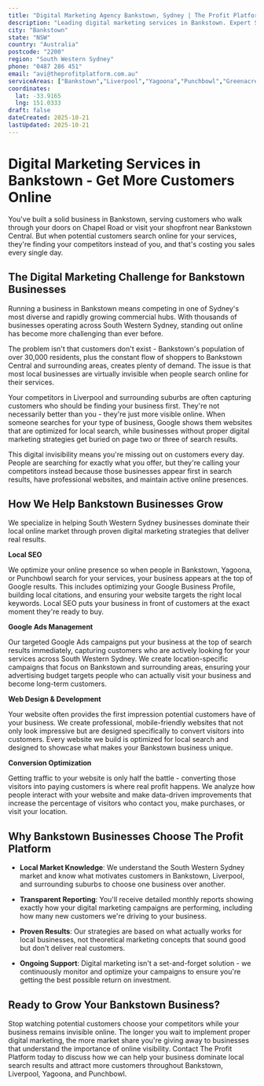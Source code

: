 ```yaml
---
title: "Digital Marketing Agency Bankstown, Sydney | The Profit Platform"
description: "Leading digital marketing services in Bankstown. Expert SEO, Google Ads & web design for South Western Sydney businesses. Call 0487 286 451 for a free consultation."
city: "Bankstown"
state: "NSW"
country: "Australia"
postcode: "2200"
region: "South Western Sydney"
phone: "0487 286 451"
email: "avi@theprofitplatform.com.au"
serviceAreas: ["Bankstown","Liverpool","Yagoona","Punchbowl","Greenacre"]
coordinates:
  lat: -33.9165
  lng: 151.0333
draft: false
dateCreated: 2025-10-21
lastUpdated: 2025-10-21
---
```


# Digital Marketing Services in Bankstown - Get More Customers Online

You've built a solid business in Bankstown, serving customers who walk through your doors on Chapel Road or visit your shopfront near Bankstown Central. But when potential customers search online for your services, they're finding your competitors instead of you, and that's costing you sales every single day.

## The Digital Marketing Challenge for Bankstown Businesses

Running a business in Bankstown means competing in one of Sydney's most diverse and rapidly growing commercial hubs. With thousands of businesses operating across South Western Sydney, standing out online has become more challenging than ever before.

The problem isn't that customers don't exist - Bankstown's population of over 30,000 residents, plus the constant flow of shoppers to Bankstown Central and surrounding areas, creates plenty of demand. The issue is that most local businesses are virtually invisible when people search online for their services.

Your competitors in Liverpool and surrounding suburbs are often capturing customers who should be finding your business first. They're not necessarily better than you - they're just more visible online. When someone searches for your type of business, Google shows them websites that are optimized for local search, while businesses without proper digital marketing strategies get buried on page two or three of search results.

This digital invisibility means you're missing out on customers every day. People are searching for exactly what you offer, but they're calling your competitors instead because those businesses appear first in search results, have professional websites, and maintain active online presences.

## How We Help Bankstown Businesses Grow

We specialize in helping South Western Sydney businesses dominate their local online market through proven digital marketing strategies that deliver real results.

**Local SEO**

We optimize your online presence so when people in Bankstown, Yagoona, or Punchbowl search for your services, your business appears at the top of Google results. This includes optimizing your Google Business Profile, building local citations, and ensuring your website targets the right local keywords. Local SEO puts your business in front of customers at the exact moment they're ready to buy.

**Google Ads Management**

Our targeted Google Ads campaigns put your business at the top of search results immediately, capturing customers who are actively looking for your services across South Western Sydney. We create location-specific campaigns that focus on Bankstown and surrounding areas, ensuring your advertising budget targets people who can actually visit your business and become long-term customers.

**Web Design & Development**

Your website often provides the first impression potential customers have of your business. We create professional, mobile-friendly websites that not only look impressive but are designed specifically to convert visitors into customers. Every website we build is optimized for local search and designed to showcase what makes your Bankstown business unique.

**Conversion Optimization**

Getting traffic to your website is only half the battle - converting those visitors into paying customers is where real profit happens. We analyze how people interact with your website and make data-driven improvements that increase the percentage of visitors who contact you, make purchases, or visit your location.

## Why Bankstown Businesses Choose The Profit Platform

- **Local Market Knowledge**: We understand the South Western Sydney market and know what motivates customers in Bankstown, Liverpool, and surrounding suburbs to choose one business over another.

- **Transparent Reporting**: You'll receive detailed monthly reports showing exactly how your digital marketing campaigns are performing, including how many new customers we're driving to your business.

- **Proven Results**: Our strategies are based on what actually works for local businesses, not theoretical marketing concepts that sound good but don't deliver real customers.

- **Ongoing Support**: Digital marketing isn't a set-and-forget solution - we continuously monitor and optimize your campaigns to ensure you're getting the best possible return on investment.

## Ready to Grow Your Bankstown Business?

Stop watching potential customers choose your competitors while your business remains invisible online. The longer you wait to implement proper digital marketing, the more market share you're giving away to businesses that understand the importance of online visibility. Contact The Profit Platform today to discuss how we can help your business dominate local search results and attract more customers throughout Bankstown, Liverpool, Yagoona, and Punchbowl.
